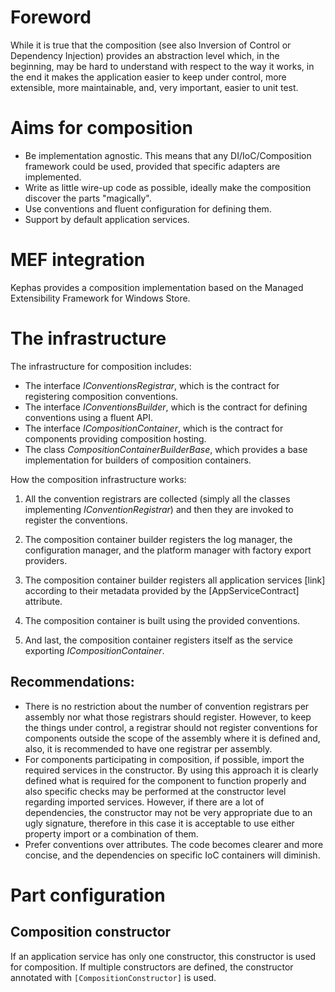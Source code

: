 # Foreword
While it is true that the composition (see also Inversion of Control or Dependency Injection) provides an abstraction level which, in the beginning, may be hard to understand with respect to the way it works, in the end it makes the application easier to keep under control, more extensible, more maintainable, and, very important, easier to unit test.

# Aims for composition
* Be implementation agnostic. This means that any DI/IoC/Composition framework could be used, provided that specific adapters are implemented.
* Write as little wire-up code as possible, ideally make the composition discover the parts "magically".
* Use conventions and fluent configuration for defining them.
* Support by default application services.

# MEF integration
Kephas provides a composition implementation based on the Managed Extensibility Framework for Windows Store.

# The infrastructure
The infrastructure for composition includes:
* The interface *IConventionsRegistrar*, which is the contract for registering composition conventions.
* The interface *IConventionsBuilder*, which is the contract for defining conventions using a fluent API.
* The interface *ICompositionContainer*, which is the contract for components providing composition hosting.
* The class *CompositionContainerBuilderBase*, which provides a base implementation for builders of composition containers.

How the composition infrastructure works:

1. All the convention registrars are collected (simply all the classes implementing *IConventionRegistrar*) and then they are invoked to register the conventions.

1. The composition container builder registers the log manager, the configuration manager, and the platform manager with factory export providers.

1. The composition container builder registers all application services [link] according to their metadata provided by the [AppServiceContract] attribute.

1. The composition container is built using the provided conventions.

1. And last, the composition container registers itself as the service exporting *ICompositionContainer*.

## Recommendations:
* There is no restriction about the number of convention registrars per assembly nor what those registrars should register. However, to keep the things under control, a registrar should not register conventions for components outside the scope of the assembly where it is defined and, also, it is recommended to have one registrar per assembly.
* For components participating in composition, if possible, import the required services in the constructor. By using this approach it is clearly defined what is required for the component to function properly and also specific checks may be performed at the constructor level regarding imported services. However, if there are a lot of dependencies, the constructor may not be very appropriate due to an ugly signature, therefore in this case it is acceptable to use either property import or a combination of them.
* Prefer conventions over attributes. The code becomes clearer and more concise, and the dependencies on specific IoC containers will diminish.

# Part configuration
## Composition constructor
If an application service has only one constructor, this constructor is used for composition. If multiple constructors are defined, the constructor annotated with `[CompositionConstructor]` is used.

